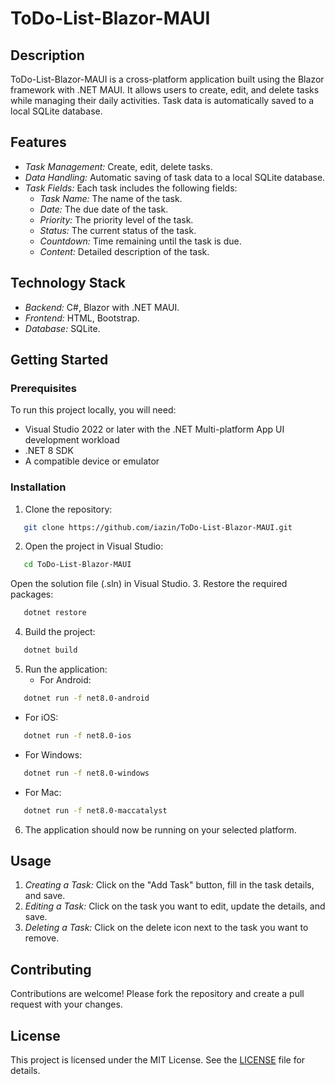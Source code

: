 # ToDo-List-Blazor-MAUI

## Description

ToDo-List-Blazor-MAUI is a cross-platform application built using the Blazor framework with .NET MAUI. It allows users to create, edit, and delete tasks while managing their daily activities. Task data is automatically saved to a local SQLite database.

## Features

- *Task Management:* Create, edit, delete tasks.
- *Data Handling:* Automatic saving of task data to a local SQLite database.
- *Task Fields:* Each task includes the following fields:
  - *Task Name:* The name of the task.
  - *Date:* The due date of the task.
  - *Priority:* The priority level of the task.
  - *Status:* The current status of the task.
  - *Countdown:* Time remaining until the task is due.
  - *Content:* Detailed description of the task.

## Technology Stack

- *Backend:* C#, Blazor with .NET MAUI.
- *Frontend:* HTML, Bootstrap.
- *Database:* SQLite.

## Getting Started

### Prerequisites

To run this project locally, you will need:

- Visual Studio 2022 or later with the .NET Multi-platform App UI development workload
- .NET 8 SDK
- A compatible device or emulator

### Installation

1. Clone the repository:
```sh
   git clone https://github.com/iazin/ToDo-List-Blazor-MAUI.git
```
2. Open the project in Visual Studio:
```sh
   cd ToDo-List-Blazor-MAUI
```
   Open the solution file (.sln) in Visual Studio.
3. Restore the required packages:
```sh
   dotnet restore
```
4. Build the project:
```sh
   dotnet build
```
5. Run the application:
   - For Android:
  ```sh
     dotnet run -f net8.0-android
  ```
   - For iOS:
  ```sh
     dotnet run -f net8.0-ios
  ```
   - For Windows:
  ```sh
     dotnet run -f net8.0-windows
  ```
   - For Mac:
  ```sh
     dotnet run -f net8.0-maccatalyst
  ```
6. The application should now be running on your selected platform.

## Usage

1. *Creating a Task:* Click on the "Add Task" button, fill in the task details, and save.
2. *Editing a Task:* Click on the task you want to edit, update the details, and save.
3. *Deleting a Task:* Click on the delete icon next to the task you want to remove.

## Contributing

Contributions are welcome! Please fork the repository and create a pull request with your changes.

## License

This project is licensed under the MIT License. See the [LICENSE](LICENSE) file for details.
